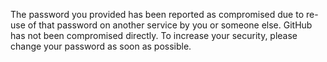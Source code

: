  The password you provided has been reported as compromised due to re-use of that password on another service by you or someone else. GitHub has not been compromised directly. To increase your security, please change your password as soon as possible.


